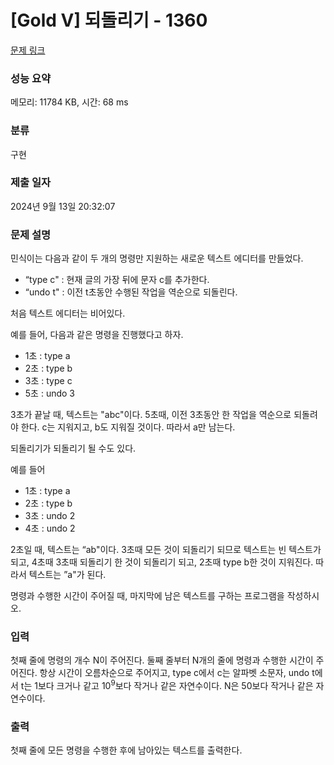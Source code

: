 # [Gold V] 되돌리기 - 1360 

[문제 링크](https://www.acmicpc.net/problem/1360) 

### 성능 요약

메모리: 11784 KB, 시간: 68 ms

### 분류

구현

### 제출 일자

2024년 9월 13일 20:32:07

### 문제 설명

<p>민식이는 다음과 같이 두 개의 명령만 지원하는 새로운 텍스트 에디터를 만들었다.</p>

<ul>
	<li>“type c" : 현재 글의 가장 뒤에 문자 c를 추가한다.</li>
	<li>“undo t" : 이전 t초동안 수행된 작업을 역순으로 되돌린다.</li>
</ul>

<p>처음 텍스트 에디터는 비어있다.</p>

<p>예를 들어, 다음과 같은 명령을 진행했다고 하자.</p>

<ul>
	<li>1초 : type a</li>
	<li>2초 : type b</li>
	<li>3초 : type c</li>
	<li>5초 : undo 3</li>
</ul>

<p>3초가 끝날 때, 텍스트는 "abc"이다. 5초때, 이전 3초동안 한 작업을 역순으로 되돌려야 한다. c는 지워지고, b도 지워질 것이다. 따라서 a만 남는다.</p>

<p>되돌리기가 되돌리기 될 수도 있다.</p>

<p>예를 들어</p>

<ul>
	<li>1초 : type a</li>
	<li>2초 : type b</li>
	<li>3초 : undo 2</li>
	<li>4초 : undo 2</li>
</ul>

<p>2초일 때, 텍스트는 “ab"이다. 3초때 모든 것이 되돌리기 되므로 텍스트는 빈 텍스트가 되고, 4초때 3초때 되돌리기 한 것이 되돌리기 되고, 2초때 type b한 것이 지워진다. 따라서 텍스트는 ”a"가 된다.</p>

<p>명령과 수행한 시간이 주어질 때, 마지막에 남은 텍스트를 구하는 프로그램을 작성하시오.</p>

### 입력 

 <p>첫째 줄에 명령의 개수 N이 주어진다. 둘째 줄부터 N개의 줄에 명령과 수행한 시간이 주어진다. 항상 시간이 오름차순으로 주어지고, type c에서 c는 알파벳 소문자, undo t에서 t는 1보다 크거나 같고 10<sup>9</sup>보다 작거나 같은 자연수이다. N은 50보다 작거나 같은 자연수이다.</p>

### 출력 

 <p>첫째 줄에 모든 명령을 수행한 후에 남아있는 텍스트를 출력한다.</p>

